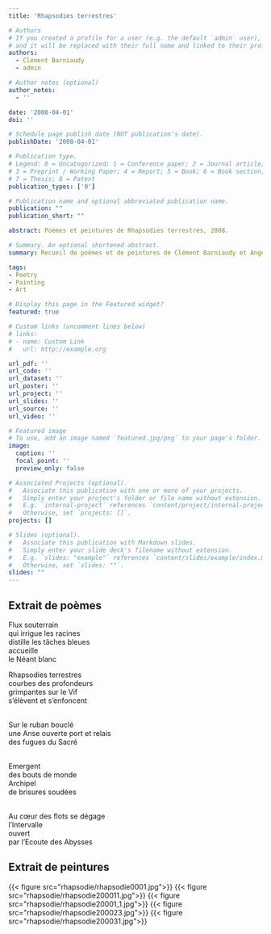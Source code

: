 ```yaml
---
title: 'Rhapsodies terrestres'

# Authors
# If you created a profile for a user (e.g. the default `admin` user), write the username (folder name) here
# and it will be replaced with their full name and linked to their profile.
authors:
  - Clément Barniaudy
  - admin

# Author notes (optional)
author_notes:
  - ''

date: '2008-04-01'
doi: ''

# Schedule page publish date (NOT publication's date).
publishDate: '2008-04-01'

# Publication type.
# Legend: 0 = Uncategorized; 1 = Conference paper; 2 = Journal article;
# 3 = Preprint / Working Paper; 4 = Report; 5 = Book; 6 = Book section;
# 7 = Thesis; 8 = Patent
publication_types: ['0']

# Publication name and optional abbreviated publication name.
publication: ""
publication_short: ""

abstract: Poèmes et peintures de Rhapsodies terrestres, 2008.

# Summary. An optional shortened abstract.
summary: Recueil de poèmes et de peintures de Clément Barniaudy et Angela Biancofiore.

tags:
- Poetry
- Painting
- Art

# Display this page in the Featured widget?
featured: true

# Custom links (uncomment lines below)
# links:
# - name: Custom Link
#   url: http://example.org

url_pdf: ''
url_code: ''
url_dataset: ''
url_poster: ''
url_project: ''
url_slides: ''
url_source: ''
url_video: ''

# Featured image
# To use, add an image named `featured.jpg/png` to your page's folder.
image:
  caption: ''
  focal_point: ''
  preview_only: false

# Associated Projects (optional).
#   Associate this publication with one or more of your projects.
#   Simply enter your project's folder or file name without extension.
#   E.g. `internal-project` references `content/project/internal-project/index.md`.
#   Otherwise, set `projects: []`.
projects: []

# Slides (optional).
#   Associate this publication with Markdown slides.
#   Simply enter your slide deck's filename without extension.
#   E.g. `slides: "example"` references `content/slides/example/index.md`.
#   Otherwise, set `slides: ""`.
slides: ""
---
```


## Extrait de poèmes

Flux souterrain <br>
qui irrigue les racines <br>
distille les tâches bleues <br>
accueille <br>
le Néant blanc

Rhapsodies terrestres <br>
courbes des profondeurs <br>
grimpantes sur le Vif <br>
s’élèvent et s’enfoncent <br> <br>

Sur le ruban bouclé <br>
une Anse ouverte port et relais <br>
des fugues du Sacré <br> <br>

Emergent <br>
des bouts de monde <br>
Archipel <br>
de brisures soudées  <br> <br>
 
Au cœur des flots se dégage <br>
l’Intervalle <br>
ouvert <br>
par l’Ecoute des Abysses
 
## Extrait de peintures

{{< figure src="rhapsodie/rhapsodie0001.jpg">}}
{{< figure src="rhapsodie/rhapsodie200011.jpg">}}
{{< figure src="rhapsodie/rhapsodie20001_1.jpg">}}
{{< figure src="rhapsodie/rhapsodie200023.jpg">}}
{{< figure src="rhapsodie/rhapsodie200031.jpg">}}